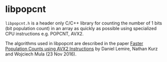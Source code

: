 libpopcnt
=========
```libpopcnt.h``` is a header only C/C++ library for counting the
number of 1 bits (bit population count) in an array as quickly
as possible using specialized CPU instructions e.g. POPCNT,
AVX2.

The algorithms used in libpopcnt are described in the paper
[Faster Population Counts using AVX2 Instructions](https://arxiv.org/abs/1611.07612)
by Daniel Lemire, Nathan Kurz and Wojciech Mula (23 Nov 2016).
